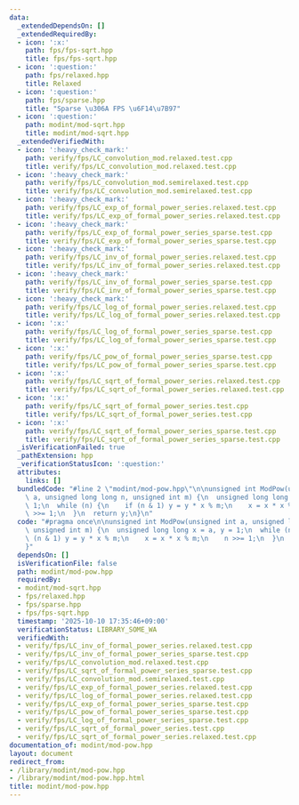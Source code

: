 ```yaml
---
data:
  _extendedDependsOn: []
  _extendedRequiredBy:
  - icon: ':x:'
    path: fps/fps-sqrt.hpp
    title: fps/fps-sqrt.hpp
  - icon: ':question:'
    path: fps/relaxed.hpp
    title: Relaxed
  - icon: ':question:'
    path: fps/sparse.hpp
    title: "Sparse \u306A FPS \u6F14\u7B97"
  - icon: ':question:'
    path: modint/mod-sqrt.hpp
    title: modint/mod-sqrt.hpp
  _extendedVerifiedWith:
  - icon: ':heavy_check_mark:'
    path: verify/fps/LC_convolution_mod.relaxed.test.cpp
    title: verify/fps/LC_convolution_mod.relaxed.test.cpp
  - icon: ':heavy_check_mark:'
    path: verify/fps/LC_convolution_mod.semirelaxed.test.cpp
    title: verify/fps/LC_convolution_mod.semirelaxed.test.cpp
  - icon: ':heavy_check_mark:'
    path: verify/fps/LC_exp_of_formal_power_series.relaxed.test.cpp
    title: verify/fps/LC_exp_of_formal_power_series.relaxed.test.cpp
  - icon: ':heavy_check_mark:'
    path: verify/fps/LC_exp_of_formal_power_series_sparse.test.cpp
    title: verify/fps/LC_exp_of_formal_power_series_sparse.test.cpp
  - icon: ':heavy_check_mark:'
    path: verify/fps/LC_inv_of_formal_power_series.relaxed.test.cpp
    title: verify/fps/LC_inv_of_formal_power_series.relaxed.test.cpp
  - icon: ':heavy_check_mark:'
    path: verify/fps/LC_inv_of_formal_power_series_sparse.test.cpp
    title: verify/fps/LC_inv_of_formal_power_series_sparse.test.cpp
  - icon: ':heavy_check_mark:'
    path: verify/fps/LC_log_of_formal_power_series.relaxed.test.cpp
    title: verify/fps/LC_log_of_formal_power_series.relaxed.test.cpp
  - icon: ':x:'
    path: verify/fps/LC_log_of_formal_power_series_sparse.test.cpp
    title: verify/fps/LC_log_of_formal_power_series_sparse.test.cpp
  - icon: ':x:'
    path: verify/fps/LC_pow_of_formal_power_series_sparse.test.cpp
    title: verify/fps/LC_pow_of_formal_power_series_sparse.test.cpp
  - icon: ':x:'
    path: verify/fps/LC_sqrt_of_formal_power_series.relaxed.test.cpp
    title: verify/fps/LC_sqrt_of_formal_power_series.relaxed.test.cpp
  - icon: ':x:'
    path: verify/fps/LC_sqrt_of_formal_power_series.test.cpp
    title: verify/fps/LC_sqrt_of_formal_power_series.test.cpp
  - icon: ':x:'
    path: verify/fps/LC_sqrt_of_formal_power_series_sparse.test.cpp
    title: verify/fps/LC_sqrt_of_formal_power_series_sparse.test.cpp
  _isVerificationFailed: true
  _pathExtension: hpp
  _verificationStatusIcon: ':question:'
  attributes:
    links: []
  bundledCode: "#line 2 \"modint/mod-pow.hpp\"\n\nunsigned int ModPow(unsigned int\
    \ a, unsigned long long n, unsigned int m) {\n  unsigned long long x = a, y =\
    \ 1;\n  while (n) {\n    if (n & 1) y = y * x % m;\n    x = x * x % m;\n    n\
    \ >>= 1;\n  }\n  return y;\n}\n"
  code: "#pragma once\n\nunsigned int ModPow(unsigned int a, unsigned long long n,\
    \ unsigned int m) {\n  unsigned long long x = a, y = 1;\n  while (n) {\n    if\
    \ (n & 1) y = y * x % m;\n    x = x * x % m;\n    n >>= 1;\n  }\n  return y;\n\
    }"
  dependsOn: []
  isVerificationFile: false
  path: modint/mod-pow.hpp
  requiredBy:
  - modint/mod-sqrt.hpp
  - fps/relaxed.hpp
  - fps/sparse.hpp
  - fps/fps-sqrt.hpp
  timestamp: '2025-10-10 17:35:46+09:00'
  verificationStatus: LIBRARY_SOME_WA
  verifiedWith:
  - verify/fps/LC_inv_of_formal_power_series.relaxed.test.cpp
  - verify/fps/LC_inv_of_formal_power_series_sparse.test.cpp
  - verify/fps/LC_convolution_mod.relaxed.test.cpp
  - verify/fps/LC_sqrt_of_formal_power_series_sparse.test.cpp
  - verify/fps/LC_convolution_mod.semirelaxed.test.cpp
  - verify/fps/LC_exp_of_formal_power_series.relaxed.test.cpp
  - verify/fps/LC_log_of_formal_power_series.relaxed.test.cpp
  - verify/fps/LC_exp_of_formal_power_series_sparse.test.cpp
  - verify/fps/LC_pow_of_formal_power_series_sparse.test.cpp
  - verify/fps/LC_log_of_formal_power_series_sparse.test.cpp
  - verify/fps/LC_sqrt_of_formal_power_series.test.cpp
  - verify/fps/LC_sqrt_of_formal_power_series.relaxed.test.cpp
documentation_of: modint/mod-pow.hpp
layout: document
redirect_from:
- /library/modint/mod-pow.hpp
- /library/modint/mod-pow.hpp.html
title: modint/mod-pow.hpp
---
```

